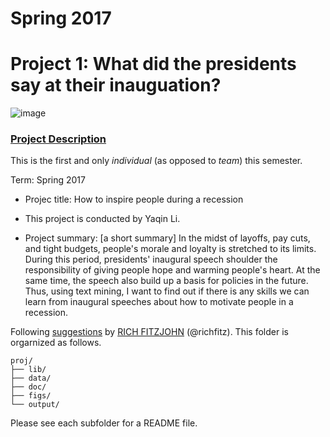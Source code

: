 # Spring 2017
# Project 1: What did the presidents say at their inauguation?

![image](figs/title.jpg)

### [Project Description](doc/)
This is the first and only *individual* (as opposed to *team*) this semester. 

Term: Spring 2017

+ Projec title: How to inspire people during a recession
+ This project is conducted by Yaqin Li.

+ Project summary: [a short summary] In the midst of layoffs, pay cuts, and tight budgets, people's morale and loyalty is stretched to its limits. During this period, presidents' inaugural speech shoulder the responsibility of giving people hope and warming people's heart. At the same time, the speech also build up a basis for policies in the future. Thus, using text mining, I want to find out if there is any skills we can learn from inaugural speeches about how to motivate people in a recession.

Following [suggestions](http://nicercode.github.io/blog/2013-04-05-projects/) by [RICH FITZJOHN](http://nicercode.github.io/about/#Team) (@richfitz). This folder is orgarnized as follows.

```
proj/
├── lib/
├── data/
├── doc/
├── figs/
└── output/
```

Please see each subfolder for a README file.
